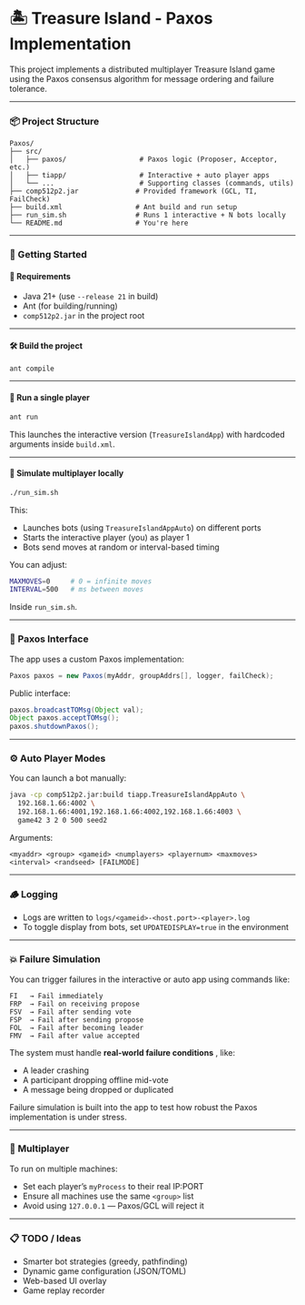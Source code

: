 
# 🏝️ Treasure Island - Paxos Implementation

This project implements a distributed multiplayer Treasure Island game using the Paxos consensus algorithm for message ordering and failure tolerance.

---

### 📦 Project Structure

```
Paxos/
├── src/
│   ├── paxos/                  # Paxos logic (Proposer, Acceptor, etc.)
│   ├── tiapp/                  # Interactive + auto player apps
│   └── ...                     # Supporting classes (commands, utils)
├── comp512p2.jar              # Provided framework (GCL, TI, FailCheck)
├── build.xml                  # Ant build and run setup
├── run_sim.sh                 # Runs 1 interactive + N bots locally
└── README.md                  # You're here
```

---

### 🚀 Getting Started

#### 🔧 Requirements

* Java 21+ (use `--release 21` in build)
* Ant (for building/running)
* `comp512p2.jar` in the project root

---

#### 🛠️ Build the project

```bash
ant compile
```

---

#### 👤 Run a single player

```bash
ant run
```

This launches the interactive version (`TreasureIslandApp`) with hardcoded arguments inside `build.xml`.

---

#### 🤖 Simulate multiplayer locally

```bash
./run_sim.sh
```

This:

* Launches bots (using `TreasureIslandAppAuto`) on different ports
* Starts the interactive player (you) as player 1
* Bots send moves at random or interval-based timing

You can adjust:

```bash
MAXMOVES=0     # 0 = infinite moves
INTERVAL=500   # ms between moves
```

Inside `run_sim.sh`.

---

### 🧠 Paxos Interface

The app uses a custom Paxos implementation:

```java
Paxos paxos = new Paxos(myAddr, groupAddrs[], logger, failCheck);
```

Public interface:

```java
paxos.broadcastTOMsg(Object val);
Object paxos.acceptTOMsg();
paxos.shutdownPaxos();
```

---

### ⚙️ Auto Player Modes

You can launch a bot manually:

```bash
java -cp comp512p2.jar:build tiapp.TreasureIslandAppAuto \
  192.168.1.66:4002 \
  192.168.1.66:4001,192.168.1.66:4002,192.168.1.66:4003 \
  game42 3 2 0 500 seed2
```

Arguments:

```
<myaddr> <group> <gameid> <numplayers> <playernum> <maxmoves> <interval> <randseed> [FAILMODE]
```

---

### 🪵 Logging

* Logs are written to `logs/<gameid>-<host.port>-<player>.log`
* To toggle display from bots, set `UPDATEDISPLAY=true` in the environment

---

### 💥 Failure Simulation

You can trigger failures in the interactive or auto app using commands like:

```
FI   → Fail immediately
FRP  → Fail on receiving propose
FSV  → Fail after sending vote
FSP  → Fail after sending propose
FOL  → Fail after becoming leader
FMV  → Fail after value accepted
```

The system must handle  **real-world failure conditions** , like:

* A leader crashing
* A participant dropping offline mid-vote
* A message being dropped or duplicated

Failure simulation is built into the app to test how robust the Paxos implementation is under stress.

---

### 👥 Multiplayer

To run on multiple machines:

* Set each player’s `myProcess` to their real IP:PORT
* Ensure all machines use the same `<group>` list
* Avoid using `127.0.0.1` — Paxos/GCL will reject it

---

### 📋 TODO / Ideas

* Smarter bot strategies (greedy, pathfinding)
* Dynamic game configuration (JSON/TOML)
* Web-based UI overlay
* Game replay recorder
